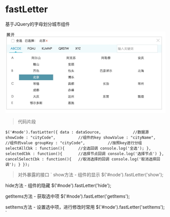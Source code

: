 # fastLetter
基于JQuery的字母划分城市组件

![fastLetter](https://github.com/angel8731/fastLetter/blob/master/example/fastLetter.png)

>代码片段


`
$('#node').fastLetter({
    data : dataSource,				//数据源
    showCode : "cityCode",			//组件的key
    showValue : "cityName",			//组件的value
    groupKey : "cityCode",			//按照key进行分组
    selectAllCbk : function(){		//全选回调
        console.log('全选');
    },
    selectedCbk : function(){	    //选择节点回调
        console.log('选择节点')
    },
    cancelSelectCbk : function(){	//取消选择的回调
        console.log('取消选择回调');
    }
});
`

>对外暴露的接口
`
show方法 - 组件的显示
$('#node').fastLetter('show'); 

hide方法 - 组件的隐藏
$('#node').fastLetter('hide'); 

getItems方法 - 获取选中项
$('#node').fastLetter('getItems'); 

setItems方法 - 设置选中项，进行修改时常用
$('#node').fastLetter('setItems');
`
